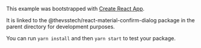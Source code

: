 This example was bootstrapped with [Create React App](https://github.com/facebook/create-react-app).

It is linked to the @thevsstech/react-material-confirm-dialog package in the parent directory for development purposes.

You can run `yarn install` and then `yarn start` to test your package.
